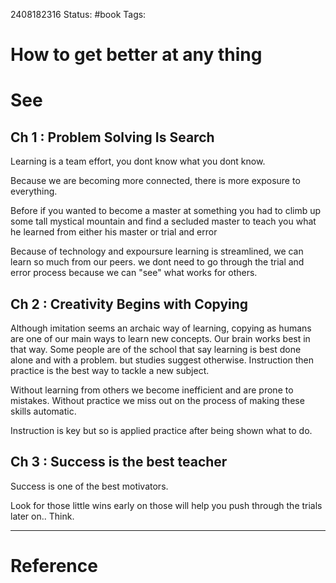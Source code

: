 2408182316
	Status: #book 
		Tags: 

# How to get better at any thing




# See


## Ch 1 : Problem Solving Is Search


Learning is a team effort, you dont know what you dont know.

Because we are becoming more connected, there is more exposure to everything. 

Before if you wanted to become a master at something you had to climb up some tall mystical mountain and find a secluded master to teach you what he learned from either his master or trial and error

Because of technology and expoursure learning is streamlined, we can learn so much from our peers. we  dont need to go through the trial and error process because we can "see" what works for others.



## Ch 2 : Creativity Begins with Copying

Although imitation seems an archaic way of learning, copying as humans are one of our main ways to learn new concepts. Our brain works best in that way. Some people are of the school that say learning is best done alone and with a problem. but studies suggest otherwise. Instruction then practice is the best way to tackle a new subject.

Without learning from others we become inefficient and are prone to mistakes.
Without practice we miss out on the process of making these skills automatic.

Instruction is key but so is applied practice after being shown what to do.


## Ch 3 : Success is the best teacher

Success is one of the best motivators. 

Look for those little wins early on those will help you push through the trials later on..
Think.














---
# Reference